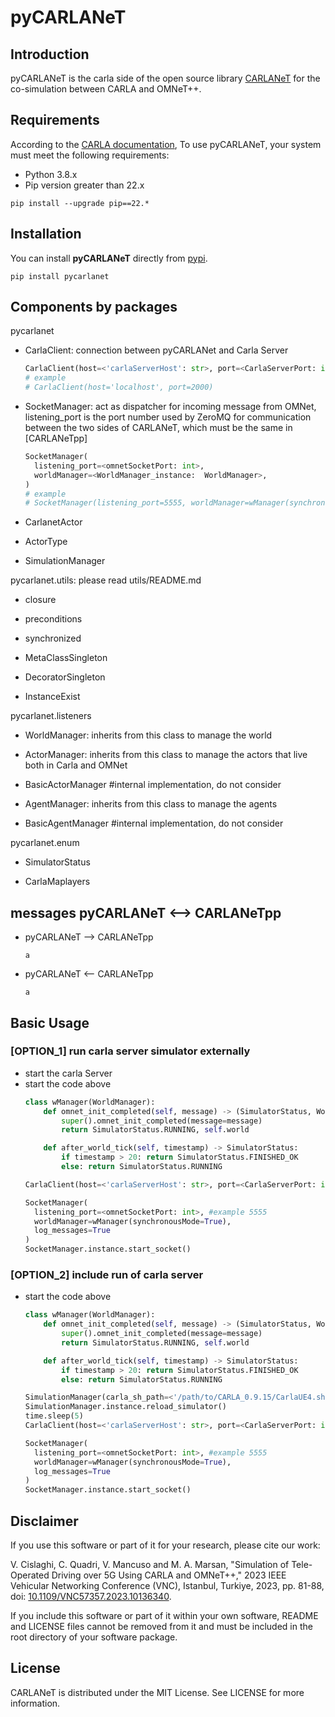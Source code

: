 pyCARLANeT
===============
## Introduction
pyCARLANeT is the carla side of the open source library [CARLANeT](https://github.com/carlanet) for the co-simulation between CARLA and OMNeT++.

## Requirements

According to the [CARLA documentation](https://carla.readthedocs.io/en/latest/start_quickstart/), To use pyCARLANeT, your system must meet the following requirements:

- Python 3.8.x
- Pip version greater than 22.x

```shell
pip install --upgrade pip==22.*
```

## Installation
You can install **pyCARLANeT** directly from [pypi](https://pypi.org/project/pycarlanet/). 
```shell
pip install pycarlanet
```

## Components by packages
pycarlanet
- CarlaClient: connection between pyCARLANet and Carla Server
  ```python
  CarlaClient(host=<'carlaServerHost': str>, port=<CarlaServerPort: int>)
  # example
  # CarlaClient(host='localhost', port=2000)
  ```
- SocketManager: act as dispatcher for incoming message from OMNet, listening_port is the port number used by ZeroMQ for communication between the two sides of CARLANeT, which must be the same in [CARLANeTpp]
  ```python
  SocketManager(
    listening_port=<omnetSocketPort: int>,
    worldManager=<WorldManager_instance:  WorldManager>,
  )
  # example
  # SocketManager(listening_port=5555, worldManager=wManager(synchronousMode=True))
  ```
- CarlanetActor

- ActorType
- SimulationManager


pycarlanet.utils: please read utils/README.md
- closure

- preconditions
- synchronized
- MetaClassSingleton
- DecoratorSingleton
- InstanceExist

pycarlanet.listeners
- WorldManager: inherits from this class to manage the world 

- ActorManager: inherits from this class to manage the actors that live both in Carla and OMNet
- BasicActorManager #internal implementation, do not consider
- AgentManager: inherits from this class to manage the agents
- BasicAgentManager #internal implementation, do not consider

pycarlanet.enum
- SimulatorStatus

- CarlaMaplayers

## messages pyCARLANeT <--> CARLANeTpp
- pyCARLANeT --> CARLANeTpp
  ```
  a
  ```
- pyCARLANeT <-- CARLANeTpp
  ```
  a
  ```


## Basic Usage
###  [OPTION_1] run carla server simulator externally
- start the carla Server
- start the code above
  ```python
  class wManager(WorldManager):
      def omnet_init_completed(self, message) -> (SimulatorStatus, World):
          super().omnet_init_completed(message=message)
          return SimulatorStatus.RUNNING, self.world

      def after_world_tick(self, timestamp) -> SimulatorStatus:
          if timestamp > 20: return SimulatorStatus.FINISHED_OK
          else: return SimulatorStatus.RUNNING

  CarlaClient(host=<'carlaServerHost': str>, port=<CarlaServerPort: int>) #example host='localhost', port=2000

  SocketManager(
    listening_port=<omnetSocketPort: int>, #example 5555
    worldManager=wManager(synchronousMode=True),
    log_messages=True
  )
  SocketManager.instance.start_socket()
  ```
### [OPTION_2] include run of carla server
- start the code above
  ```python
  class wManager(WorldManager):
      def omnet_init_completed(self, message) -> (SimulatorStatus, World):
          super().omnet_init_completed(message=message)
          return SimulatorStatus.RUNNING, self.world

      def after_world_tick(self, timestamp) -> SimulatorStatus:
          if timestamp > 20: return SimulatorStatus.FINISHED_OK
          else: return SimulatorStatus.RUNNING

  SimulationManager(carla_sh_path=<'/path/to/CARLA_0.9.15/CarlaUE4.sh': str>)
  SimulationManager.instance.reload_simulator()
  time.sleep(5)
  CarlaClient(host=<'carlaServerHost': str>, port=<CarlaServerPort: int>) #example host='localhost', port=2000

  SocketManager(
    listening_port=<omnetSocketPort: int>, #example 5555
    worldManager=wManager(synchronousMode=True),
    log_messages=True
  )
  SocketManager.instance.start_socket()
  ```


<!-- ## Usage
To use the library, you must have an instance of CARLA simulator already active.

First, create an instance of the **\`CarlanetManager\`** class:

```
carlanet_manager = CarlanetManager(listening_port, event_listener)
```

In the code above, **\`listening_port\`** is the port number used by ZeroMQ for communication between the two sides of CARLANeT, which must be the same in [CARLANeTpp](https://github.com/carlanet/carlanetpp). **\`event_listener\`** is an implementation of the class CarlaEventListener, which contains all the callback methods of the event of CARLANeT. The callbacks are the follow:

- **`omnet_init_completed(run_id, carla_configuration, user_defined) -> (SimulatorStatus, World)`**<br>
  This method is called when the initialization in the OMNeT world is completed. Here, you can insert the initialization code for the CARLA world. This method receives:
  - **\`run_id\`:** the identifier of the current run in the OMNeT++ simulation. This is used to map the results of the two simulators. 
  - **\`carla_configuration\`:**  a dictionary that contains the basic parameters to create the CARLA world:
    - **\`seed\`:** the seed for the random number generator used in OMNeT++.
    - **\`sim_time_limit\`:** the maximum simulation time for the CARLA world.
    - **\`carla_timestep\`:** the time step to use in the CARLA simulation.
  - **\`user_defined\`:** custom parameters defined by the specific application.

    
  This method returns a **SimulatorStatus** and the **World** of the CARLA simulator that was just created.

- **`actor_created(actor_id: str, actor_type: str, actor_config) -> CarlanetActor`**<br>
  This method is called for each actor created in the OMNeT++ simulation during the initialization phase. Here, you have to create the actor defined in OMNeT++ configuration. This method receives:
  - **\`actor_id\`:** the identifier of the actor. 
  - **\`actor_type\`:**  the type of the actor.
  - **\`actor_config\`:** custom parameters for the actor defined by the specific application.
  This method returns an object of CarlanetActor, which is a wrapper of the CarlaActor object contained in the carlalib library. The CarlanetActor object adds the property of activeness of the actor, which is used to control the actor location by [CARLANeTpp](https://github.com/carlanet/carlanetpp) in OMNeT++.

- **`carla_init_completed()`**<br>
  This method is called when the initialization of the CARLA World is finished.

- **`before_world_tick(timestamp)`**<br>
  This method is called before the world tick of CARLA. This method receives:
    - **\`timestamp\`:** the current timestamp of the CARLA world before the tick, which is approximately the same as the timestamp of OMNeT++. 

- **`carla_simulation_step(timestamp) -> SimulatorStatus`**<br>
  This method is called after the world tick of CARLA. This method receives:
  - **\`timestamp\`:** the current timestamp of the CARLA world after the tick.
  This method return the current SimulatorStatus.
  
- **`generic_message(timestamp, user_defined_message) -> (SimulatorStatus, dict)`**<br>
  This method is called when a generic message is received. This method receives:
  - **\`timestamp\`:** the current timestamp of the CARLA world.
  - **\`user_defined_message\`:** custom parameters for the message defined by the specific application.
  This method returns a tuple containing the current SimulatorStatus and a dictionary of user-defined data, that representes the answer to send to [CARLANeTpp](https://github.com/carlanet/carlanetpp).

- **`simulation_finished(status_code: SimulatorStatus)`**<br>
  this method is called when the simulation is finished.
  
- **`simulation_error(exception)`**<br>
  This method is called when an error is encountered.

CARLANeT allows for dynamic addition and removal of actors:
```
carlanet_manager.add_dynamic_actor(actor_id: str, carlanet_actor: CarlanetActor)
carlanet_manager.remove_actor(actor_id: str)
```
Please note that these operations are related to the CARLA world and must be initiated from pyCARLANeT, as it is responsible for handling the actors. pyCARLANeT only notifies [CARLANeTpp](https://github.com/carlanet/carlanetpp) of any additions or removals, and [CARLANeTpp](https://github.com/carlanet/carlanetpp) takes appropriate action. Therefore, when adding or removing an actor from the CARLA world, you must first apply these operations using your own code in the CARLA world and then call the corresponding method in CarlanetManager. This method will notify the OMNeT++ world accordingly.


## Example


This repository provides an example of co-simulation between CARLA and OMNeT++ using CARLANeT. The sample code demonstrates a simple application that includes a car and an application agent controlling the car's lights remotely. The communication network utilized in this sample can be found in the corresponding sample code in [CARLANeTpp](https://github.com/carlanet/carlanetpp).

To access the sample code, please see [main.py](https://github.com/carlanet/pycarlanet/blob/main/example/car_light_control/main.py).


NOTE: Before running this example, ensure that all the requirements are satisfied and the installation is completed following the instructions provided at the beginning of this page.

To run the sample code, please follow these steps:

1. Clone the repository by running the following command:
```shell
git clone https://github.com/carlanet/pycarlanet
```

2. Move to the root of the repository:
```shell
cd pycarlanet
```

3. Run the following command to execute the pyCARLANeT example:
```shell
python -m example.car_light_control.main <carla-simulator-host> <carla-port>
```

Replace `<carla-simulator-host>` and `<carla-port>` with the appropriate parameters based on where CARLA is running and on which port.


Note: [ToD-simulator](https://github.com/connets/tod-simulator/tree/dev) is another project that extensively utilizes CARLANeT, although its documentation is not comprehensive.

-->

## Disclaimer

If you use this software or part of it for your research, please cite 
our work:
  
V. Cislaghi, C. Quadri, V. Mancuso and M. A. Marsan, "Simulation of Tele-Operated Driving over 5G Using CARLA and OMNeT++," 2023 IEEE Vehicular Networking Conference (VNC), Istanbul, Turkiye, 2023, pp. 81-88, doi: [10.1109/VNC57357.2023.10136340](https://doi.org/10.1109/VNC57357.2023.10136340).

If you include this software or part of it within your own software, 
README and LICENSE files cannot be removed from it and must be included 
in the root directory of your software package.

## License
CARLANeT is distributed under the MIT License. See LICENSE for more information.


